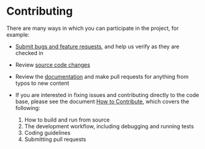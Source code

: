 # **Contributing**

There are many ways in which you can participate in the project, for example:

* [Submit bugs and feature requests](https://github.com/48cfu/game_of_life/issues), and help us verify as they are checked in
* Review [source code changes](https://github.com/48cfu/game_of_life/pulls)
* Review the [documentation](https://github.com/48cfu/game_of_life) and make pull requests for anything from typos to new content
* If you are interested in fixing issues and contributing directly to the code base, please see the document
[How to Contribute](https://github.com/Tawishi/game_of_life/wiki/How-to-contribute), which covers the following:

  1. How to build and run from source
  2. The development workflow, including debugging and running tests
  3. Coding guidelines
  4. Submitting pull requests
